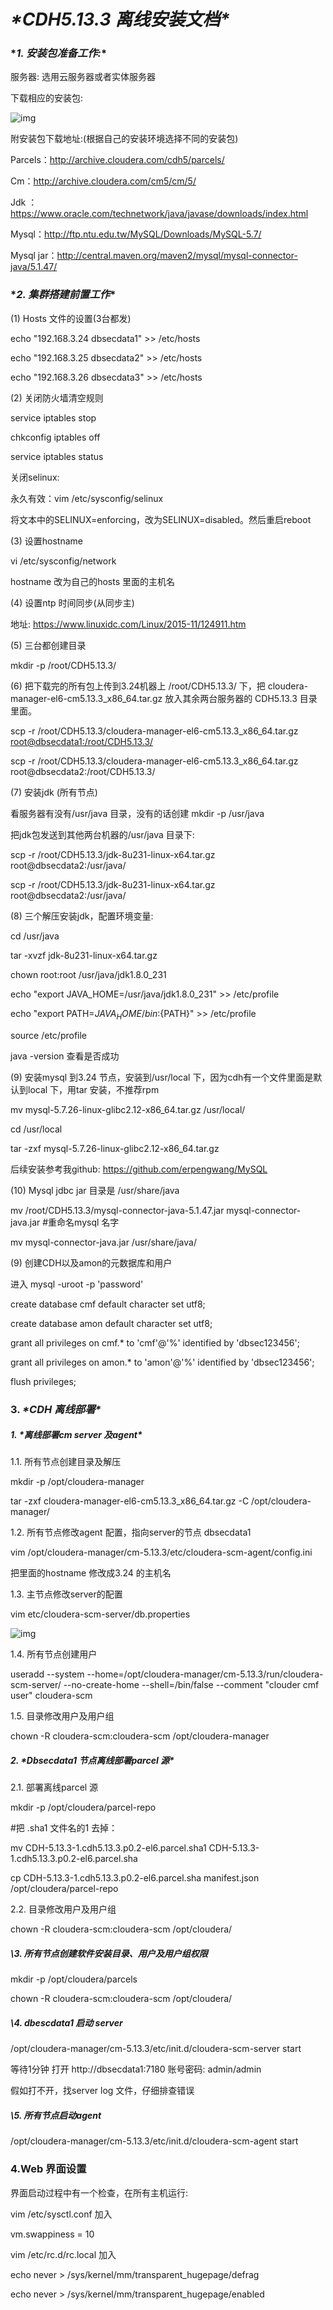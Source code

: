 #                                  ***\*CDH5.13.3 离线安装文档\****

### \**1. 安装包准备工作:**

服务器: 选用云服务器或者实体服务器

下载相应的安装包: 

![img](file:///C:\Users\ADMINI~1\AppData\Local\Temp\ksohtml6276\wps1.jpg) 

附安装包下载地址:(根据自己的安装环境选择不同的安装包)

Parcels：http://archive.cloudera.com/cdh5/parcels/

Cm：http://archive.cloudera.com/cm5/cm/5/

Jdk ：https://www.oracle.com/technetwork/java/javase/downloads/index.html

Mysql：http://ftp.ntu.edu.tw/MySQL/Downloads/MySQL-5.7/

Mysql jar：http://central.maven.org/maven2/mysql/mysql-connector-java/5.1.47/

### \**2. 集群搭建前置工作**

(1) Hosts 文件的设置(3台都发)

echo "192.168.3.24 dbsecdata1" >> /etc/hosts

echo "192.168.3.25 dbsecdata2" >> /etc/hosts

echo "192.168.3.26 dbsecdata3" >> /etc/hosts

(2) 关闭防火墙清空规则

service iptables stop

chkconfig iptables off

service iptables status

关闭selinux:

永久有效：vim /etc/sysconfig/selinux

将文本中的SELINUX=enforcing，改为SELINUX=disabled。然后重启reboot

(3) 设置hostname 

vi /etc/sysconfig/network

hostname 改为自己的hosts 里面的主机名

(4) 设置ntp 时间同步(从同步主)

地址: https://www.linuxidc.com/Linux/2015-11/124911.htm

(5) 三台都创建目录

mkdir -p /root/CDH5.13.3/

(6) 把下载完的所有包上传到3.24机器上 /root/CDH5.13.3/ 下，把 cloudera-manager-el6-cm5.13.3_x86_64.tar.gz 放入其余两台服务器的 CDH5.13.3 目录里面。

scp -r /root/CDH5.13.3/cloudera-manager-el6-cm5.13.3_x86_64.tar.gz  [root@dbsecdata1:/root/CDH5.13.3/](mailto:root@dbsecdata3:/root/CDH5.13.3/)

scp -r /root/CDH5.13.3/cloudera-manager-el6-cm5.13.3_x86_64.tar.gz  root@dbsecdata2:/root/CDH5.13.3/

(7) 安装jdk (所有节点)

看服务器有没有/usr/java 目录，没有的话创建 mkdir -p /usr/java

把jdk包发送到其他两台机器的/usr/java 目录下:

scp -r /root/CDH5.13.3/jdk-8u231-linux-x64.tar.gz root@dbsecdata2:/usr/java/

scp -r /root/CDH5.13.3/jdk-8u231-linux-x64.tar.gz root@dbsecdata2:/usr/java/

(8) 三个解压安装jdk，配置环境变量:

cd /usr/java

tar -xvzf jdk-8u231-linux-x64.tar.gz

chown root:root /usr/java/jdk1.8.0_231

echo "export JAVA_HOME=/usr/java/jdk1.8.0_231" >> /etc/profile

echo "export PATH=${JAVA_HOME}/bin:${PATH}" >> /etc/profile

source /etc/profile

java -version 查看是否成功

(9) 安装mysql 到3.24 节点，安装到/usr/local 下，因为cdh有一个文件里面是默认到local 下，用tar 安装，不推荐rpm

mv mysql-5.7.26-linux-glibc2.12-x86_64.tar.gz /usr/local/

cd /usr/local

tar -zxf mysql-5.7.26-linux-glibc2.12-x86_64.tar.gz

后续安装参考我github:  https://github.com/erpengwang/MySQL

(10) Mysql jdbc jar 目录是 /usr/share/java

mv /root/CDH5.13.3/mysql-connector-java-5.1.47.jar mysql-connector-java.jar   #重命名mysql 名字

mv mysql-connector-java.jar /usr/share/java/

(9) 创建CDH以及amon的元数据库和用户

进入 mysql -uroot -p 'password'

create database cmf default character set utf8;

create database amon default character set utf8;

grant all privileges on cmf.* to 'cmf'@'%' identified by 'dbsec123456';

grant all privileges on amon.* to 'amon'@'%' identified by 'dbsec123456';

flush privileges;

### **3.** ***\*CDH 离线部署\****

##### **1.** ***\*离线部署cm server 及agent\****

1.1. 所有节点创建目录及解压

mkdir -p /opt/cloudera-manager

tar -zxf cloudera-manager-el6-cm5.13.3_x86_64.tar.gz -C /opt/cloudera-manager/

1.2. 所有节点修改agent 配置，指向server的节点 dbsecdata1

vim /opt/cloudera-manager/cm-5.13.3/etc/cloudera-scm-agent/config.ini

把里面的hostname 修改成3.24 的主机名

1.3. 主节点修改server的配置

vim etc/cloudera-scm-server/db.properties

![img](file:///C:\Users\ADMINI~1\AppData\Local\Temp\ksohtml6276\wps2.jpg) 

1.4. 所有节点创建用户

useradd --system --home=/opt/cloudera-manager/cm-5.13.3/run/cloudera-scm-server/ --no-create-home --shell=/bin/false --comment "clouder cmf user" cloudera-scm

1.5. 目录修改用户及用户组

chown -R cloudera-scm:cloudera-scm /opt/cloudera-manager

##### **2.** ***\*Dbsecdata1 节点离线部署parcel 源\****

2.1. 部署离线parcel 源

mkdir -p /opt/cloudera/parcel-repo

\#把 .sha1 文件名的1 去掉：

mv CDH-5.13.3-1.cdh5.13.3.p0.2-el6.parcel.sha1 CDH-5.13.3-1.cdh5.13.3.p0.2-el6.parcel.sha

cp CDH-5.13.3-1.cdh5.13.3.p0.2-el6.parcel.sha manifest.json /opt/cloudera/parcel-repo

2.2. 目录修改用户及用户组

chown -R cloudera-scm:cloudera-scm /opt/cloudera/

##### \3. 所有节点创建软件安装目录、用户及用户组权限

mkdir -p /opt/cloudera/parcels 

chown -R cloudera-scm:cloudera-scm /opt/cloudera/

##### \4. dbescdata1 启动 server

/opt/cloudera-manager/cm-5.13.3/etc/init.d/cloudera-scm-server start

等待1分钟 打开 http://dbsecdata1:7180 账号密码: admin/admin

假如打不开，找server log 文件，仔细排查错误

##### \5. 所有节点启动agent

/opt/cloudera-manager/cm-5.13.3/etc/init.d/cloudera-scm-agent start

### 4.**Web 界面设置**

界面启动过程中有一个检查，在所有主机运行:

vim /etc/sysctl.conf  加入 

vm.swappiness = 10

 

vim /etc/rc.d/rc.local  加入

echo never > /sys/kernel/mm/transparent_hugepage/defrag

echo never > /sys/kernel/mm/transparent_hugepage/enabled

 

 

 

 

 

 

 

 

 

 

 

 